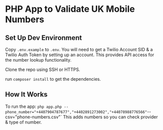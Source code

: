 # PHP App to Validate UK Mobile Numbers

## Set Up Dev Environment

Copy `.env.example` to `.env`. You will need to get a Twilio Account SID & a Twilio Auth Token by setting up an account. This provides API access for the number lookup functionality.

Clone the repo using SSH or HTTPS.

run `composer install` to get the dependencies.

## How It Works

To run the app: `php app.php --phone_number="+4407904787677","+4402891273002","+44078988776566"`--csv="phone-numbers.csv"`
This adds numbers so you can check provider & type of number.



